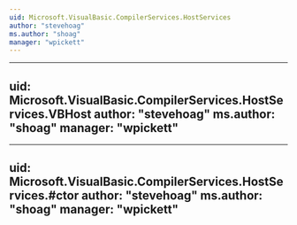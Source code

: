 ```yaml
---
uid: Microsoft.VisualBasic.CompilerServices.HostServices
author: "stevehoag"
ms.author: "shoag"
manager: "wpickett"
---
```


---
uid: Microsoft.VisualBasic.CompilerServices.HostServices.VBHost
author: "stevehoag"
ms.author: "shoag"
manager: "wpickett"
---

---
uid: Microsoft.VisualBasic.CompilerServices.HostServices.#ctor
author: "stevehoag"
ms.author: "shoag"
manager: "wpickett"
---
